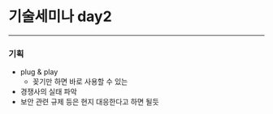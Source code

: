 # 기술세미나 day2

***

### 기획

- plug & play
    - 꽂기만 하면 바로 사용할 수 있는
- 경쟁사의 실태 파악
- 보안 관련 규제 등은 현지 대응한다고 하면 될듯
